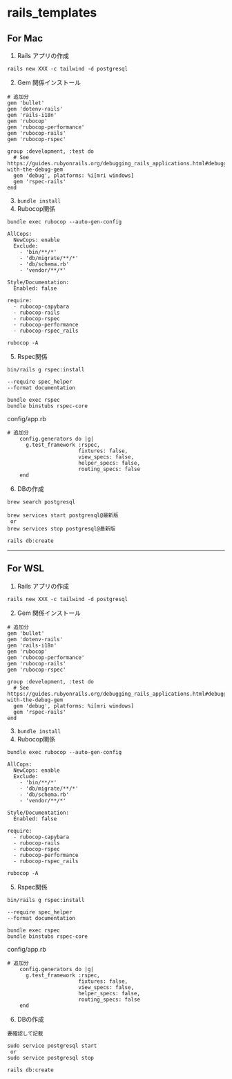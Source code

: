 # rails_templates
## For Mac

1. Rails アプリの作成
```
rails new XXX -c tailwind -d postgresql
```
2. Gem 関係インストール
```   
# 追加分
gem 'bullet'
gem 'dotenv-rails'
gem 'rails-i18n'
gem 'rubocop'
gem 'rubocop-performance'
gem 'rubocop-rails'
gem 'rubocop-rspec'

group :development, :test do
  # See https://guides.rubyonrails.org/debugging_rails_applications.html#debugging-with-the-debug-gem
  gem 'debug', platforms: %i[mri windows]
  gem 'rspec-rails'
end
```
3. ``bundle install``
4. Rubocop関係
```
bundle exec rubocop --auto-gen-config
```
```
AllCops:
  NewCops: enable
  Exclude:
    - 'bin/**/*'
    - 'db/migrate/**/*'
    - 'db/schema.rb'
    - 'vendor/**/*'

Style/Documentation:
  Enabled: false

require:
  - rubocop-capybara
  - rubocop-rails
  - rubocop-rspec
  - rubocop-performance
  - rubocop-rspec_rails
```
```
rubocop -A
```
5. Rspec関係
```
bin/rails g rspec:install
```
```
--require spec_helper
--format documentation
```
```
bundle exec rspec 
bundle binstubs rspec-core
```
config/app.rb
```
# 追加分
    config.generators do |g|
      g.test_framework :rspec,
                       fixtures: false,
                       view_specs: false,
                       helper_specs: false,
                       routing_specs: false
    end
```

6. DBの作成
```
brew search postgresql
```
```
brew services start postgresql@最新版
 or
brew services stop postgresql@最新版
```
```
rails db:create
```



---



## For WSL

1. Rails アプリの作成
```
rails new XXX -c tailwind -d postgresql
```
2. Gem 関係インストール
```   
# 追加分
gem 'bullet'
gem 'dotenv-rails'
gem 'rails-i18n'
gem 'rubocop'
gem 'rubocop-performance'
gem 'rubocop-rails'
gem 'rubocop-rspec'

group :development, :test do
  # See https://guides.rubyonrails.org/debugging_rails_applications.html#debugging-with-the-debug-gem
  gem 'debug', platforms: %i[mri windows]
  gem 'rspec-rails'
end
```
3. ``bundle install``
4. Rubocop関係
```
bundle exec rubocop --auto-gen-config
```
```
AllCops:
  NewCops: enable
  Exclude:
    - 'bin/**/*'
    - 'db/migrate/**/*'
    - 'db/schema.rb'
    - 'vendor/**/*'

Style/Documentation:
  Enabled: false

require:
  - rubocop-capybara
  - rubocop-rails
  - rubocop-rspec
  - rubocop-performance
  - rubocop-rspec_rails
```
```
rubocop -A
```
5. Rspec関係
```
bin/rails g rspec:install
```
```
--require spec_helper
--format documentation
```
```
bundle exec rspec 
bundle binstubs rspec-core
```
config/app.rb
```
# 追加分
    config.generators do |g|
      g.test_framework :rspec,
                       fixtures: false,
                       view_specs: false,
                       helper_specs: false,
                       routing_specs: false
    end
```

6. DBの作成
```
要確認して記載
```
```
sudo service postgresql start
 or
sudo service postgresql stop
```
```
rails db:create
```

